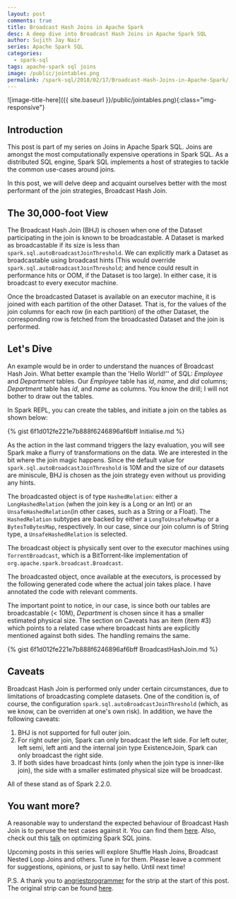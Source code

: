 ```yaml
---
layout: post
comments: true
title: Broadcast Hash Joins in Apache Spark
desc: A deep dive into Broadcast Hash Joins in Apache Spark SQL
author: Sujith Jay Nair
series: Apache Spark SQL
categories:
  - spark-sql
tags: apache-spark sql joins
image: /public/jointables.png
permalink: /spark-sql/2018/02/17/Broadcast-Hash-Joins-in-Apache-Spark/
---
```

![image-title-here]({{ site.baseurl }}/public/jointables.png){:class="img-responsive"}

## Introduction

This post is part of my series on Joins in Apache Spark SQL. Joins are amongst the most computationally expensive operations in Spark SQL. As a distributed SQL engine, Spark SQL implements a host of strategies to tackle the common use-cases around joins.

In this post, we will delve deep and acquaint ourselves better with the most performant of the join strategies, Broadcast Hash Join.

<!--break-->

## The 30,000-foot View
The Broadcast Hash Join (BHJ) is chosen when one of the Dataset participating in the join is known to be broadcastable. A Dataset is marked as broadcastable if its size is less than `spark.sql.autoBroadcastJoinThreshold`. We can explicitly mark a Dataset as broadcastable using broadcast hints (This would override `spark.sql.autoBroadcastJoinThreshold`; and hence could result in performance hits or OOM, if the Dataset is too large). In either case, it is broadcast to every executor machine.

Once the broadcasted Dataset is available on an executor machine, it is joined with each partition of the other Dataset. That is, for the values of the join columns for each row (in each partition) of the other Dataset, the corresponding row is fetched from the broadcasted Dataset and the join is performed.

## Let's Dive
An example would be in order to understand the nuances of Broadcast Hash Join. What better example than the 'Hello World!'' of SQL: _Employee_ and _Department_ tables. Our _Employee_ table has _id_, _name_, and _did_ columns; _Department_ table has _id_, and _name_ as columns. You know the drill; I will not bother to draw out the tables.

In Spark REPL, you can create the tables, and initiate a join on the tables as shown below:

{% gist 6f1d012fe221e7b888f6246896af6bff Initialise.md %}

As the action in the last command triggers the lazy evaluation, you will see Spark make a flurry of transformations on the data. We are interested in the bit where the join magic happens. Since the default value for `spark.sql.autoBroadcastJoinThreshold` is 10M and the size of our datasets are miniscule, BHJ is chosen as the join strategy even without us providing any hints.

The broadcasted object is of type `HashedRelation`: either a `LongHashedRelation` (when the join key is a Long or an Int) or an `UnsafeHashedRelation`(in other cases, such as a String or a Float). The `HashedRelation` subtypes are backed by either a `LongToUnsafeRowMap` or a `BytesToBytesMap`, respectively. In our case, since our join column is of String type, a `UnsafeHashedRelation` is selected.

The broadcast object is physically sent over to the executor machines using `TorrentBroadcast`, which is a BitTorrent-like implementation of `org.apache.spark.broadcast.Broadcast`.

The broadcasted object, once available at the executors, is processed by the following generated code where the actual join takes place. I have annotated the code with relevant comments. 

The important point to notice, in our case, is since both our tables are broadcastable (< 10M), _Department_ is chosen since it has a smaller estimated physical size. The section on Caveats has an item (item #3) which points to a related case where broadcast hints are explicitly mentioned against both sides. The handling remains the same.

{% gist 6f1d012fe221e7b888f6246896af6bff BroadcastHashJoin.md %}



## Caveats
Broadcast Hash Join is performed only under certain circumstances, due to limitations of broadcasting complete datasets. One of the condition is, of course, the configuration `spark.sql.autoBroadcastJoinThreshold` (which, as we know, can be overriden at one's own risk). In addition, we have the following caveats:

1. BHJ is not supported for full outer join.
2. For right outer join, Spark can only broadcast the left side. For left outer, left semi, left anti and the internal join type ExistenceJoin, Spark can only broadcast the right side.
3. If both sides have broadcast hints (only when the join type is inner-like join), the side with a smaller estimated physical size will be broadcast.

All of these stand as of Spark 2.2.0.


## You want more?
A reasonable way to understand the expected behaviour of Broadcast Hash Join is to peruse the test cases against it. You can find them [here](https://github.com/apache/spark/blob/branch-2.2/sql/core/src/test/scala/org/apache/spark/sql/execution/joins/BroadcastJoinSuite.scala). Also, check out this [talk](https://databricks.com/session/optimizing-apache-spark-sql-joins) on optimizing Spark SQL joins.

Upcoming posts in this series will explore Shuffle Hash Joins, Broadcast Nested Loop Joins and others. Tune in for them. Please leave a comment for suggestions, opinions, or just to say hello. Until next time!

P.S. A thank you to [angriestprogrammer](http://angriestprogrammer.com/) for the strip at the start of this post. The original strip can be found [here](http://angriestprogrammer.com/comic/sql_vaudeville).